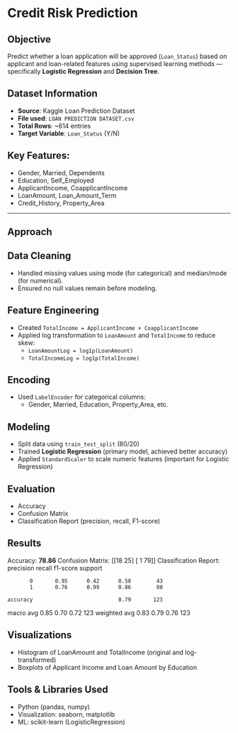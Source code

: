 # Credit Risk Prediction

##  Objective

Predict whether a loan application will be approved (`Loan_Status`) based on applicant and loan-related features using supervised learning methods — specifically **Logistic Regression** and **Decision Tree**.

##  Dataset Information

- **Source**: Kaggle Loan Prediction Dataset
- **File used**: `LOAN PREDICTION DATASET.csv`
- **Total Rows**: ~614 entries  
- **Target Variable**: `Loan_Status` (Y/N)

## Key Features:
- Gender, Married, Dependents  
- Education, Self_Employed  
- ApplicantIncome, CoapplicantIncome  
- LoanAmount, Loan_Amount_Term  
- Credit_History, Property_Area

---

##  Approach

## **Data Cleaning**
- Handled missing values using mode (for categorical) and median/mode (for numerical).
- Ensured no null values remain before modeling.

## **Feature Engineering**
- Created `TotalIncome = ApplicantIncome + CoapplicantIncome`
- Applied log transformation to `LoanAmount` and `TotalIncome` to reduce skew:
  - `LoanAmountLog = log1p(LoanAmount)`
  - `TotalIncomeLog = log1p(TotalIncome)`

## **Encoding**
- Used `LabelEncoder` for categorical columns:
  - Gender, Married, Education, Property_Area, etc.

## **Modeling**
- Split data using `train_test_split` (80/20)
- Trained **Logistic Regression** (primary model, achieved better accuracy) 
- Applied `StandardScaler` to scale numeric features (important for Logistic Regression)

## **Evaluation**
- Accuracy
- Confusion Matrix
- Classification Report (precision, recall, F1-score)


##  Results

Accuracy: **78.86**
Confusion Matrix:
 [[18 25]
 [ 1 79]]
Classification Report:
               precision    recall  f1-score   support

           0       0.95      0.42      0.58        43
           1       0.76      0.99      0.86        80

    accuracy                           0.79       123
   macro avg       0.85      0.70      0.72       123
weighted avg       0.83      0.79      0.76       123


##  Visualizations
- Histogram of LoanAmount and TotalIncome (original and log-transformed)
- Boxplots of Applicant Income and Loan Amount by Education

## Tools & Libraries Used

- Python (pandas, numpy)
- Visualization: seaborn, matplotlib
- ML: scikit-learn (LogisticRegression)

